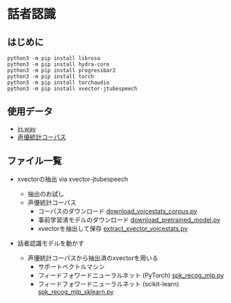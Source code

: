 # 話者認識

## はじめに
```
python3 -m pip install librosa
python3 -m pip install hydra-core
python3 -m pip install progressbar2
python3 -m pip install torch
python3 -m pip install torchaudio
python3 -m pip install xvector-jtubespeech
```
## 使用データ
- [in.wav](https://drive.google.com/file/d/1lsN-is31x_snFBTNGR05pQwX9RhzC8sb/view?usp=sharing)
- [声優統計コーパス](https://voice-statistics.github.io/)

## ファイル一覧
- xvectorの抽出 via xvector-jtubespeech
  - 抽出のお試し
  - 声優統計コーパス
    - コーパスのダウンロード [download_voicestats_corpus.py](https://github.com/tam17aki/speech_process_exercise/blob/master/SpeakerRecognition/download_voicestats_corpus.py)
    - 事前学習済モデルのダウンロード [download_pretrained_model.py](https://github.com/tam17aki/speech_process_exercise/blob/master/SpeakerRecognition/download_pretrained_model.py)
    - xvectorを抽出して保存 [extract_xvector_voicestats.py](https://github.com/tam17aki/speech_process_exercise/blob/master/SpeakerRecognition/extract_xvector_voicestats.py)
   
- 話者認識モデルを動かす
  - 声優統計コーパスから抽出済のxvectorを用いる
    - サポートベクトルマシン
    - フィードフォワードニューラルネット (PyTorch) [spk_recog_mlp.py](https://github.com/tam17aki/speech_process_exercise/blob/master/SpeakerRecognition/spk_recog_mlp.py)
    - フィードフォワードニューラルネット (scikit-learn) [spk_recog_mlp_sklearn.py](https://github.com/tam17aki/speech_process_exercise/blob/master/SpeakerRecognition/spk_recog_mlp_sklearn.py)
